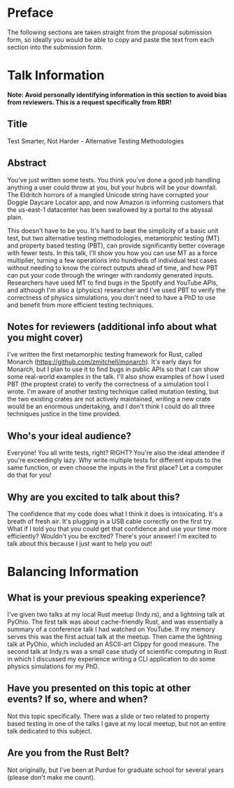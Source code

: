 # Preface
The following sections are taken straight from the proposal submission form, so ideally you would be able to copy and paste the text from each section into the submission form.

# Talk Information
**Note: Avoid personally identifying information in this section to avoid bias from reviewers. This is a request specifically from RBR!**

## Title
Test Smarter, Not Harder - Alternative Testing Methodologies

## Abstract
You've just written some tests. You think you've done a good job handling anything a user could throw at you, but your hubris will be your downfall. The Eldritch horrors of a mangled Unicode string have corrupted your Doggie Daycare Locator app, and now Amazon is informing customers that the us-east-1 datacenter has been swallowed by a portal to the abyssal plain.

This doesn't have to be you. It's hard to beat the simplicity of a basic unit test, but two alternative testing methodologies, metamorphic testing (MT) and property based testing (PBT), can provide significantly better coverage with fewer tests. In this talk, I'll show you how you can use MT as a force multiplier, turning a few operations into hundreds of individual test cases without needing to know the correct outputs ahead of time, and how PBT can put your code through the wringer with randomly generated inputs. Researchers have used MT to find bugs in the Spotify and YouTube APIs, and although I'm also a (physics) researcher and I've used PBT to verify the correctness of physics simulations, you don't need to have a PhD to use and benefit from more efficient testing techniques.

## Notes for reviewers (additional info about what you might cover)
I've written the first metamorphic testing framework for Rust, called Monarch (https://github.com/zmitchell/monarch). It's early days for Monarch, but I plan to use it to find bugs in public APIs so that I can show some real-world examples in the talk. I'll also show examples of how I used PBT (the proptest crate) to verify the correctness of a simulation tool I wrote. I'm aware of another testing technique called mutation testing, but the two existing crates are not actively maintained, writing a new crate would be an enormous undertaking, and I don't think I could do all three techniques justice in the time provided.

## Who's your ideal audience?
Everyone! You all write tests, right? RIGHT? You're also the ideal attendee if you're exceedingly lazy.
Why write multiple tests for different inputs to the same function, or even choose the inputs in the first place?
Let a computer do that for you!

## Why are you excited to talk about this?
The confidence that my code does what I think it does is intoxicating. It's a breath of fresh air.
It's plugging in a USB cable correctly on the first try. What if I told you that you could get that confidence and use your time more efficiently? Wouldn't you be excited? There's your answer! I'm excited to talk about this because I just want to help you out!

# Balancing Information

## What is your previous speaking experience?
I've given two talks at my local Rust meetup (Indy.rs), and a lightning talk at PyOhio.
The first talk was about cache-friendly Rust, and was essentially a summary of a conference talk I had watched on YouTube. If my memory serves this was the first actual talk at the meetup. Then came the lightning talk at PyOhio, which included an ASCII-art Clippy for good measure. The second talk at Indy.rs was a small case study of scientific computing in Rust in which I discussed my experience writing a CLI application to do some physics simulations for my PhD.

## Have you presented on this topic at other events? If so, where and when?
Not this topic specifically. There was a slide or two related to property based testing in one of the talks I gave at my local meetup, but not an entire talk dedicated to this subject.

## Are you from the Rust Belt?
Not originally, but I've been at Purdue for graduate school for several years (please don't make me count).

